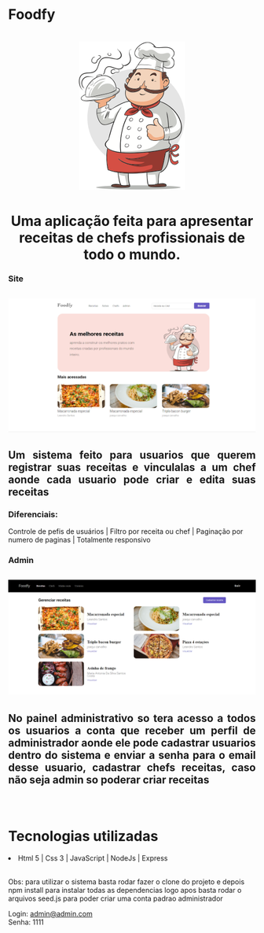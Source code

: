 # Foodfy

  
<h1 align ="center">
    <img src="public/assets/chef.png">
</h1>

<h1 align ="center">Uma aplicação feita para apresentar receitas de chefs profissionais de todo o mundo.</h1>

**<h3>Site</h3>**

<h2 align ="center"> 
<img src="public/assets/read-me/foodfy.png">
<h2>

<p align="justify">Um sistema feito para usuarios que querem registrar suas receitas e vinculalas a um chef aonde cada usuario pode criar e edita suas receitas</p>

### **Diferenciais**: <br>
Controle de pefis de usuários | Filtro por receita ou chef | Paginação por numero de paginas  | Totalmente responsivo
<br>


**<h3>Admin</h3>**

<h2 align ="center"> 
<img src="public/assets/read-me/admin.png">
<h2>

<p align="justify">No painel administrativo so tera acesso a todos os usuarios a conta que receber um perfil de administrador aonde ele pode cadastrar usuarios dentro do sistema e enviar a senha para o email desse usuario, cadastrar chefs receitas, caso não seja admin so poderar criar receitas  </p>

 
<br>
<h1>Tecnologias utilizadas</h1>

<li>Html 5 | Css 3 | JavaScript | NodeJs | Express 

<br>
<br>


Obs: para utilizar o sistema basta rodar fazer o clone do projeto e depois npm install para instalar todas as dependencias logo apos basta rodar o arquivos seed.js para poder criar uma conta padrao administrador

Login: admin@admin.com <br>
Senha: 1111

